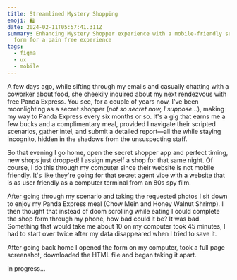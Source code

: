 ```yaml
---
title: Streamlined Mystery Shopping
emoji: 🛍
date: 2024-02-11T05:57:41.311Z
summary: Enhancing Mystery Shopper experience with a mobile-friendly submission
  form for a pain free experience
tags:
  - figma
  - ux
  - mobile
---
```

A few days ago, while sifting through my emails and casually chatting with a coworker about food, she cheekily inquired about my next rendezvous with free Panda Express. You see, for a couple of years now, I've been moonlighting as a secret shopper (*not so secret now, I suppose...*), making my way to Panda Express every six months or so. It's a gig that earns me a few bucks and a complimentary meal, provided I navigate their scripted scenarios, gather intel, and submit a detailed report—all the while staying incognito, hidden in the shadows from the unsuspecting staff.

So that evening I go home, open the secret shopper app and perfect timing, new shops just dropped! I assign myself a shop for that same night. Of course, I do this through my computer since their website is not mobile friendly. It's like they're going for that secret agent vibe with a website that is as user friendly as a computer terminal from an 80s spy film.

After going through my scenario and taking the requested photos I sit down to enjoy my Panda Express meal (Chow Mein and Honey Walnut Shrimp). I then thought that instead of doom scrolling while eating I could complete the shop form through my phone, how bad could it be? It was bad. Something that would take me about 10 on my computer took 45 minutes, I had to start over twice after my data disappeared when I tried to save it.

After going back home I opened the form on my computer, took a full page screenshot, downloaded the HTML file and began taking it apart.



i﻿n progress...